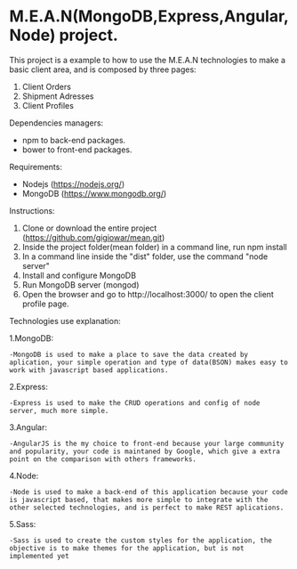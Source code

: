 # M.E.A.N(MongoDB,Express,Angular,Node) project.

This project is a example to how to use the M.E.A.N technologies to make a basic client area, and is composed by three pages:

1. Client Orders
2. Shipment Adresses
3. Client Profiles

Dependencies managers:
- npm to back-end packages.
- bower to front-end packages.

Requirements:
- Nodejs (https://nodejs.org/)
- MongoDB (https://www.mongodb.org/)

Instructions:

1. Clone or download the entire project (https://github.com/gigiowar/mean.git)
2. Inside the project folder(mean folder) in a command line, run npm install
3. In a command line inside the "dist" folder, use the command "node server"
4. Install and configure MongoDB
5. Run MongoDB server (mongod)
6. Open the browser and go to http://localhost:3000/ to open the client profile page.

Technologies use explanation:

1.MongoDB:

	-MongoDB is used to make a place to save the data created by aplication, your simple operation and type of data(BSON) makes easy to work with javascript based applications.

2.Express:

	-Express is used to make the CRUD operations and config of node server, much more simple.

3.Angular:

	-AngularJS is the my choice to front-end because your large community and popularity, your code is maintaned by Google, which give a extra point on the comparison with others frameworks.
	
4.Node:

	-Node is used to make a back-end of this application because your code is javascript based, that makes more simple to integrate with the other selected technologies, and is perfect to make REST aplications.	

5.Sass:

	-Sass is used to create the custom styles for the application, the objective is to make themes for the application, but is not implemented yet	


